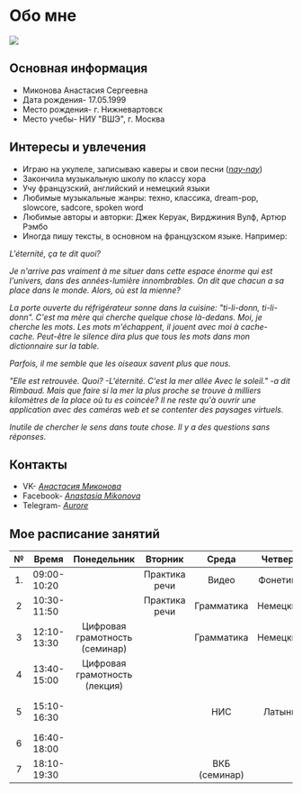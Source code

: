 # Обо мне
![](https://pp.userapi.com/c834103/v834103456/8fa76/yZdZZD1i5Zw.jpg)
## Основная информация
* Миконова Анастасия Сергеевна
* Дата рождения- 17.05.1999
* Место рождения- г. Нижневартовск
* Место учебы- НИУ "ВШЭ", г. Москва
## Интересы и увлечения
* Играю на укулеле, записываю каверы и свои песни ([*nay-nay*](https://m.vk.com/naynayclub "группа с моим творчеством"))
* Закончила музыкальную школу по классу хора
* Учу французский, английский и немецкий языки
* Любимые музыкальные жанры: техно, классика, dream-pop, slowcore, sadcore, spoken word
* Любимые авторы и авторки: Джек Керуак, Вирджиния Вулф, Артюр Рэмбо
* Иногда пишу тексты, в основном на французском языке. Например:

_L'éternité, ça te dit quoi?_

_Je n'arrive pas vraiment à me situer dans cette espace énorme qui est l'univers, dans des années-lumière innombrables.
On dit que chacun a sa place dans le monde. Alors, où est la mienne?_

_La porte ouverte du réfrigérateur sonne dans la cuisine: "ti-li-donn, ti-li-donn". C'est ma mère qui cherche quelque chose là-dedans. Moi, je cherche les mots._
_Les mots m'échappent, il jouent avec moi à cache-cache. Peut-être le silence dira plus que tous les mots dans mon dictionnaire sur la table._

_Parfois, il me semble que les oiseaux savent plus que nous._

_"Elle est retrouvée.
Quoi? -L'éternité. 
C'est la mer allée 
Avec le soleil."_
                          _-a dit Rimbaud._
_Mais que faire si la mer la plus proche se trouve à milliers kilomètres de la place où tu es coincée? Il ne reste qu'à ouvrir une application avec des caméras web et se contenter des paysages virtuels._

_Inutile de chercher le sens dans toute chose. Il y a des questions sans réponses._

## Контакты
* VK- [*Анастасия Миконова*](https://m.vk.com/pthtt)
* Facebook- [*Anastasia Mikonova*](https://www.facebook.com/a.mikonova)
* Telegram- [*Aurore*](https://t.me/auroredubois)
## Мое расписание занятий
**№**|**Время**|**Понедельник**|**Вторник**|**Среда**|**Четверг**|**Пятница**
:---:|---|:---:|:---:|:---:|:---:|:---:
1.|09:00-10:20||Практика речи|Видео|Фонетика|Практика речи
2|10:30-11:50||Практика речи|Грамматика|Немецкий|Немецкий
3|12:10-13:30|Цифровая грамотность (семинар)||Грамматика|Немецкий|
4|13:40-15:00|Цифровая грамотность (лекция)||||
5|15:10-16:30|||НИС|Латынь|Немецкий (help room)
6|16:40-18:00|||||ВКБ (лекция)
7|18:10-19:30|||ВКБ (семинар)||
